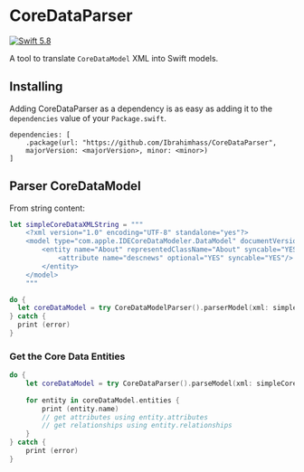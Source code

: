 # CoreDataParser
[![Swift 5.8](https://img.shields.io/badge/Swift-5.8-orange.svg?style=flat)](https://developer.apple.com/swift/)

A tool to translate `CoreDataModel` XML into Swift models.

## Installing

Adding CoreDataParser as a dependency is as easy as adding it to the `dependencies` value of your `Package.swift`.

```
dependencies: [
    .package(url: "https://github.com/Ibrahimhass/CoreDataParser",
    majorVersion: <majorVersion>, minor: <minor>)
]
```
## Parser CoreDataModel

From string content:
```swift
let simpleCoreDataXMLString = """
    <?xml version="1.0" encoding="UTF-8" standalone="yes"?>
    <model type="com.apple.IDECoreDataModeler.DataModel" documentVersion="1.0" lastSavedToolsVersion="21754" systemVersion="22F82" minimumToolsVersion="Xcode 7.3" sourceLanguage="Swift" userDefinedModelVersionIdentifier="">
        <entity name="About" representedClassName="About" syncable="YES">
            <attribute name="descnews" optional="YES" syncable="YES"/>
        </entity>
    </model>
    """

do {
  let coreDataModel = try CoreDataModelParser().parserModel(xml: simpleCoreDataXMLString)
} catch {
  print (error)
}
```

### Get the Core Data Entities

```swift
do {
    let coreDataModel = try CoreDataParser().parseModel(xml: simpleCoreDataXMLString)
    
    for entity in coreDataModel.entities {
        print (entity.name)
        // get attributes using entity.attributes
        // get relationships using entity.relationships
    }
} catch {
    print (error)
}
```
